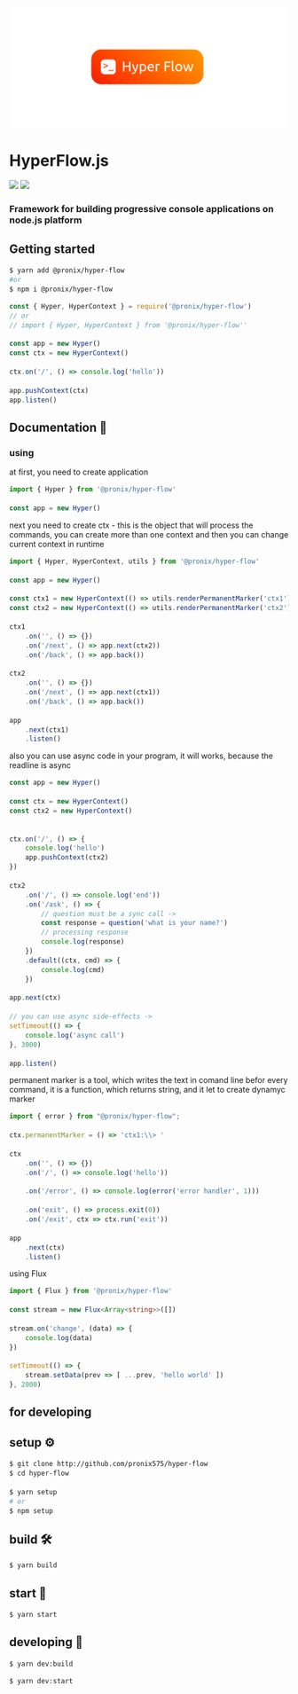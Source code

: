![](/screenshots/logo.png)

# HyperFlow.js
![](https://img.shields.io/github/package-json/v/pronix575/hyper-flow) ![](https://img.shields.io/npm/dt/@pronix/hyper-flow.svg)
### Framework for building progressive console applications on node.js platform

## Getting started
```bash
$ yarn add @pronix/hyper-flow
#or
$ npm i @pronix/hyper-flow
```
```javascript
const { Hyper, HyperContext } = require('@pronix/hyper-flow')
// or
// import { Hyper, HyperContext } from '@pronix/hyper-flow''

const app = new Hyper()
const ctx = new HyperContext()

ctx.on('/', () => console.log('hello'))

app.pushContext(ctx)
app.listen()
```

## Documentation 📄
### using
at first, you need to create application
```typescript
import { Hyper } from '@pronix/hyper-flow'

const app = new Hyper()
```
next you need to create ctx - this is the object that will process the commands, you can create more than one context and then you can change current context in runtime 
```typescript
import { Hyper, HyperContext, utils } from '@pronix/hyper-flow'

const app = new Hyper()

const ctx1 = new HyperContext(() => utils.renderPermanentMarker('ctx1'))
const ctx2 = new HyperContext(() => utils.renderPermanentMarker('ctx2'))

ctx1
    .on('', () => {})
    .on('/next', () => app.next(ctx2))
    .on('/back', () => app.back())

ctx2
    .on('', () => {})
    .on('/next', () => app.next(ctx1))
    .on('/back', () => app.back())

app
    .next(ctx1)
    .listen()
```
also you can use async code in your program, it will works, because the readline is async
```typescript
const app = new Hyper()

const ctx = new HyperContext()
const ctx2 = new HyperContext()


ctx.on('/', () => {
    console.log('hello')
    app.pushContext(ctx2)
})

ctx2
    .on('/', () => console.log('end'))
    .on('/ask', () => {
        // question must be a sync call ->
        const response = question('what is your name?')
        // processing response
        console.log(response)
    })
    .default((ctx, cmd) => {
        console.log(cmd)
    })

app.next(ctx)

// you can use async side-effects ->
setTimeout(() => {
    console.log('async call')
}, 3000)

app.listen()
```
permanent marker is a tool, which writes the text in comand line befor every command, it is a function, which returns string, and it let to create dynamyc marker
```typescript
import { error } from "@pronix/hyper-flow";

ctx.permanentMarker = () => 'ctx1:\\> '

ctx
    .on('', () => {})
    .on('/', () => console.log('hello'))
    
    .on('/error', () => console.log(error('error handler', 1)))
    
    .on('exit', () => process.exit(0))
    .on('/exit', ctx => ctx.run('exit'))

app
    .next(ctx)
    .listen()
```
using Flux
```typescript
import { Flux } from '@pronix/hyper-flow'

const stream = new Flux<Array<string>>([])

stream.on('change', (data) => {
    console.log(data)
})

setTimeout(() => {
    stream.setData(prev => [ ...prev, 'hello world' ])
}, 2000)
```

## for developing
## setup ⚙️
```bash
$ git clone http://github.com/pronix575/hyper-flow
$ cd hyper-flow

$ yarn setup
# or
$ npm setup
```
## build 🛠
```bash
$ yarn build
```
## start 🚀
```bash
$ yarn start
```

## developing 🧱
```bash
$ yarn dev:build
```
```bash
$ yarn dev:start
```
